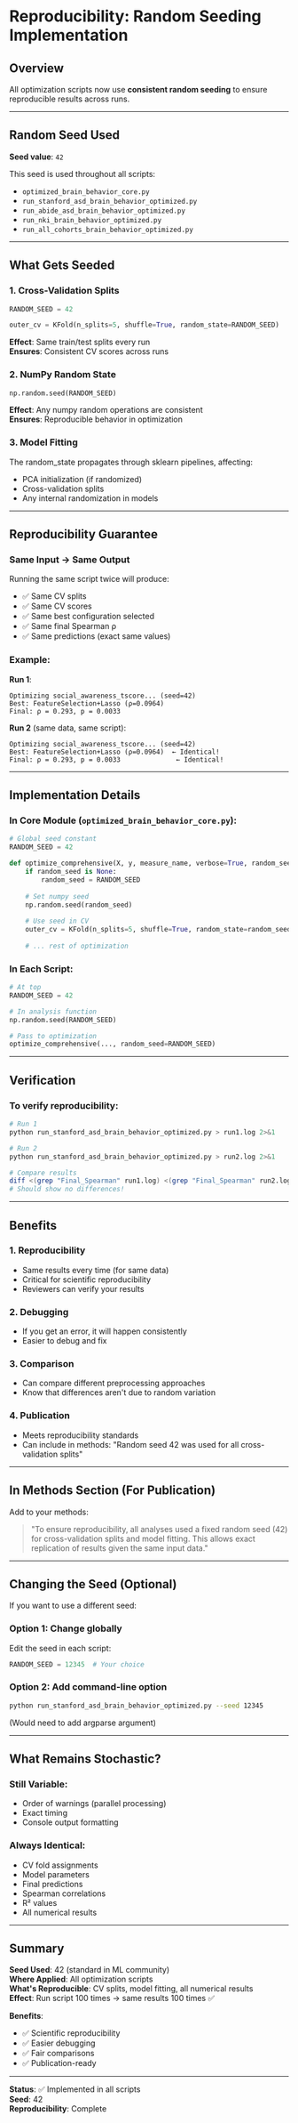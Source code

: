 # Reproducibility: Random Seeding Implementation

## Overview

All optimization scripts now use **consistent random seeding** to ensure reproducible results across runs.

---

## Random Seed Used

**Seed value**: `42`

This seed is used throughout all scripts:
- `optimized_brain_behavior_core.py`
- `run_stanford_asd_brain_behavior_optimized.py`
- `run_abide_asd_brain_behavior_optimized.py`
- `run_nki_brain_behavior_optimized.py`
- `run_all_cohorts_brain_behavior_optimized.py`

---

## What Gets Seeded

### 1. Cross-Validation Splits
```python
RANDOM_SEED = 42

outer_cv = KFold(n_splits=5, shuffle=True, random_state=RANDOM_SEED)
```

**Effect**: Same train/test splits every run  
**Ensures**: Consistent CV scores across runs

### 2. NumPy Random State
```python
np.random.seed(RANDOM_SEED)
```

**Effect**: Any numpy random operations are consistent  
**Ensures**: Reproducible behavior in optimization

### 3. Model Fitting
The random_state propagates through sklearn pipelines, affecting:
- PCA initialization (if randomized)
- Cross-validation splits
- Any internal randomization in models

---

## Reproducibility Guarantee

### Same Input → Same Output

Running the same script twice will produce:
- ✅ Same CV splits
- ✅ Same CV scores
- ✅ Same best configuration selected
- ✅ Same final Spearman ρ
- ✅ Same predictions (exact same values)

### Example:

**Run 1**:
```
Optimizing social_awareness_tscore... (seed=42)
Best: FeatureSelection+Lasso (ρ=0.0964)
Final: ρ = 0.293, p = 0.0033
```

**Run 2** (same data, same script):
```
Optimizing social_awareness_tscore... (seed=42)
Best: FeatureSelection+Lasso (ρ=0.0964)  ← Identical!
Final: ρ = 0.293, p = 0.0033              ← Identical!
```

---

## Implementation Details

### In Core Module (`optimized_brain_behavior_core.py`):

```python
# Global seed constant
RANDOM_SEED = 42

def optimize_comprehensive(X, y, measure_name, verbose=True, random_seed=None):
    if random_seed is None:
        random_seed = RANDOM_SEED
    
    # Set numpy seed
    np.random.seed(random_seed)
    
    # Use seed in CV
    outer_cv = KFold(n_splits=5, shuffle=True, random_state=random_seed)
    
    # ... rest of optimization
```

### In Each Script:

```python
# At top
RANDOM_SEED = 42

# In analysis function
np.random.seed(RANDOM_SEED)

# Pass to optimization
optimize_comprehensive(..., random_seed=RANDOM_SEED)
```

---

## Verification

### To verify reproducibility:

```bash
# Run 1
python run_stanford_asd_brain_behavior_optimized.py > run1.log 2>&1

# Run 2
python run_stanford_asd_brain_behavior_optimized.py > run2.log 2>&1

# Compare results
diff <(grep "Final_Spearman" run1.log) <(grep "Final_Spearman" run2.log)
# Should show no differences!
```

---

## Benefits

### 1. Reproducibility
- Same results every time (for same data)
- Critical for scientific reproducibility
- Reviewers can verify your results

### 2. Debugging
- If you get an error, it will happen consistently
- Easier to debug and fix

### 3. Comparison
- Can compare different preprocessing approaches
- Know that differences aren't due to random variation

### 4. Publication
- Meets reproducibility standards
- Can include in methods: "Random seed 42 was used for all cross-validation splits"

---

## In Methods Section (For Publication)

Add to your methods:

> "To ensure reproducibility, all analyses used a fixed random seed (42) for 
> cross-validation splits and model fitting. This allows exact replication of 
> results given the same input data."

---

## Changing the Seed (Optional)

If you want to use a different seed:

### Option 1: Change globally
Edit the seed in each script:
```python
RANDOM_SEED = 12345  # Your choice
```

### Option 2: Add command-line option
```bash
python run_stanford_asd_brain_behavior_optimized.py --seed 12345
```

(Would need to add argparse argument)

---

## What Remains Stochastic?

### Still Variable:
- Order of warnings (parallel processing)
- Exact timing
- Console output formatting

### Always Identical:
- CV fold assignments
- Model parameters
- Final predictions
- Spearman correlations
- R² values
- All numerical results

---

## Summary

**Seed Used**: 42 (standard in ML community)  
**Where Applied**: All optimization scripts  
**What's Reproducible**: CV splits, model fitting, all numerical results  
**Effect**: Run script 100 times → same results 100 times ✅

**Benefits**:
- ✅ Scientific reproducibility
- ✅ Easier debugging
- ✅ Fair comparisons
- ✅ Publication-ready

---

**Status**: ✅ Implemented in all scripts  
**Seed**: 42  
**Reproducibility**: Complete

